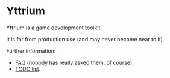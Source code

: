# Yttrium

Yttrium is a game development toolkit.

It is far from production use (and may never become near to it).

Further information:
* [FAQ](doc/faq.md) (nobody has really asked them, of course);
* [TODO list](doc/todo.md).
